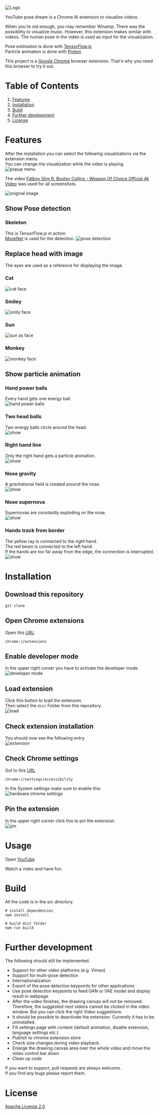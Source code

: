 ![Logo](assets/logo128.png)

YouTube pose dream is a Chrome AI extension to visualize videos.

When you're old enough, you may remember Winamp. There was the possibility to visualize music. However, this extension makes similar with videos. The human pose in the video is used as input for the visualization.

Pose estimation is done with [TensorFlow.js](https://www.tensorflow.org/js)  
Particle animation is done with [Proton](https://github.com/drawcall/Proton)  

This project is a [Google Chrome](https://www.google.com/intl/en/chrome/) browser extension. That's why you need this browser to try it out.

# Table of Contents
1. [Features](#Features)
2. [Installation](#Installation)
3. [Build](#Build)
4. [Further development](#Further-development)
5. [License](#License)

<a name="Features"></a>
# Features 

After the installation you can select the following visualizations via the extension menu.  
You can change the visualization while the video is playing.  
![popup menu](assets/popup.png)


The video [Fatboy Slim ft. Bootsy Collins - Weapon Of Choice Official 4k Video](https://www.youtube.com/watch?v=wCDIYvFmgW8) was used for all screenshots.

![original image](assets/original.png)

## Show Pose detection
### Skeleton
This is TensorFlow.js in action.  
[MoveNet](https://blog.tensorflow.org/2021/05/next-generation-pose-detection-with-movenet-and-tensorflowjs.html) is used for the detection.
![pose detection](assets/skeleton.png)

## Replace head with image
The eyes are used as a reference for displaying the image.  

### Cat
![cat face](assets/cat.png)

### Smiley
![smily face](assets/smiley.png)

### Sun
![sun as face](assets/sun.png)

### Monkey
![monkey face](assets/monkey.png)


## Show particle animation

### Hand power balls
Every hand gets one energy ball.  
![hand power balls](assets/twoHandPowerBall.png)

### Two head balls
Two energy balls circle around the head.  
![show ](assets/twoHeadBalls.png)

### Right hand line
Only the right hand gets a particle animation.  
![show ](assets/rightHandLine.png)

### Nose gravity
A gravitational field is created around the nose.  
![show ](assets/noseGravity.png)

### Nose supernova
Supernovas are constantly exploding on the nose.  
![show ](assets/noseSupernova.png)

### Hands track from border
The yellow ray is connected to the right hand.  
The red beam is connected to the left hand.  
If the hands are too far away from the edge, the connection is interrupted.  
![show ](assets/handTrackFromBorder.png)

<a name="Installation"></a>
# Installation
## Download this repository
```shell
git clone 
```
## Open Chrome extensions
Open this [URL](chrome://extensions):
```
chrome://extensions
```
## Enable developer mode
In the upper right corner you have to activate the developer mode.  
![developer mode](assets/developerMode.png)
## Load extension
Click this button to load the extension.  
Then select the ```dist``` Folder from this repository.  
![load](assets/loadExtension.png)

## Check extension installation
You should now see the following entry.  
![extension](assets/extension.png)

## Check Chrome settings
Got to this [URL](chrome://settings/accessibility)
```
chrome://settings/accessibility
```
In the System settings make sure to enable this:    
![hardware chrome settings](assets/hardware.png)

## Pin the extension
In the upper right corner click this to pin the extension.  
![pin](assets/pin.png)

<a name="Usage"></a>
# Usage
Open [YouTube](https://www.youtube.com/)

Watch a video and have fun.

<a name="Build"></a>
# Build
All the code is in the src directory.  
```shell
# install dependencies
npm install

# build dist folder
npm run build
```


<a name="Further-development"></a>
# Further development

The following should still be implemented.
- Support for other video platforms (e.g. Vimeo)
- Support for multi-pose detection
- Internationalization
- Export of the pose detection keypoints for other applications
- Use pose detection keypoints to feed GAN or VAE model and display result in webpage
- After the video finishes, the drawing canvas will not be removed. Therefore, the suggested next videos cannot be clicked in the video window. But you can click the right Video suggestions.
- It should be possible to deactivate the extension. Currently it has to be uninstalled.
- Fill settings page with content (default animation, disable extension, language settings etc.)
- Publish to chrome extension store
- Check size changes during video playback.
- Enlarge the drawing canvas area over the whole video and move the video control bar down.
- Clean up code


If you want to support, pull requests are always welcome.  
If you find any bugs please report them.

<a name="License"></a>
# License
[Apache License 2.0](https://opensource.org/licenses/Apache-2.0)




